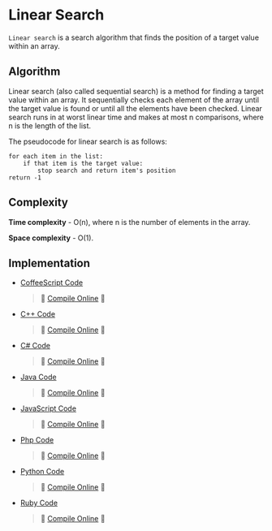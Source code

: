 # Linear Search
`Linear search` is a search algorithm that finds the position of a target value within an array.

## Algorithm
Linear search (also called sequential search) is a method for finding a target value within an array. It sequentially checks each element of the array until the target value is found or until all the elements have been checked. Linear search runs in at worst linear time and makes at most n comparisons, where n is the length of the list.

The pseudocode for linear search is as follows:
```
for each item in the list:
	if that item is the target value:
		stop search and return item's position
return -1
```

## Complexity
**Time complexity** - O(n), where n is the number of elements in the array.

**Space complexity** - O(1).

## Implementation
* [CoffeeScript Code](https://github.com/jainaman224/Algo_Ds_Notes/blob/master/Linear_Search/Linear_Search.coffee)

	> :rocket: [Compile Online](https://repl.it/EC2b/0) :rocket:

* [C++ Code](https://github.com/jainaman224/Algo_Ds_Notes/blob/master/Linear_Search/Linear_Search.cpp)

	> :rocket: [Compile Online](https://repl.it/EC29/0) :rocket:

* [C# Code](https://github.com/jainaman224/Algo_Ds_Notes/blob/master/Linear_Search/Linear_Search.cs)

	> :rocket: [Compile Online](https://repl.it/EC28/0) :rocket:

* [Java Code](https://github.com/jainaman224/Algo_Ds_Notes/blob/master/Linear_Search/Linear_Search.java)

	> :rocket: [Compile Online](https://repl.it/EC27/0) :rocket:

* [JavaScript Code](https://github.com/jainaman224/Algo_Ds_Notes/blob/master/Linear_Search/Linear_Search.js)

	> :rocket: [Compile Online](https://repl.it/repls/OliveBlissfulMerganser) :rocket:

* [Php Code](https://github.com/jainaman224/Algo_Ds_Notes/blob/master/Linear_Search/Linear_Search.php)

	> :rocket: [Compile Online](https://repl.it/EC26/0) :rocket:

* [Python Code](https://github.com/jainaman224/Algo_Ds_Notes/blob/master/Linear_Search/Linear_Search.py)

	> :rocket: [Compile Online](https://repl.it/EC21/0) :rocket:

* [Ruby Code](https://github.com/jainaman224/Algo_Ds_Notes/blob/master/Linear_Search/Linear_Search.rb)

	> :rocket: [Compile Online](https://repl.it/EC23/0) :rocket:
